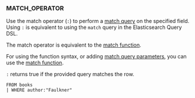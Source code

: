 <!--
This is generated by ESQL’s AbstractFunctionTestCase. Do no edit it. See ../README.md for how to regenerate it.
-->

### MATCH_OPERATOR
Use the match operator (`:`) to perform a [match query](https://www.elastic.co/docs/reference/elasticsearch/query-languages/query-dsl/query-dsl-match-query) on the specified field.
Using `:` is equivalent to using the `match` query in the Elasticsearch Query DSL.

The match operator is equivalent to the [match function](https://www.elastic.co/docs/reference/elasticsearch/query-languages/esql/functions-operators/aggregation-functions#esql-match).

For using the function syntax, or adding [match query parameters](https://www.elastic.co/docs/reference/elasticsearch/query-languages/query-dsl/query-dsl-match-query#match-field-params), you can use the
[match function](https://www.elastic.co/docs/reference/elasticsearch/query-languages/esql/functions-operators/aggregation-functions#esql-match).

`:` returns true if the provided query matches the row.

```esql
FROM books
| WHERE author:"Faulkner"
```
